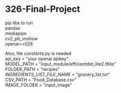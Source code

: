# 326-Final-Project
pip libs to run<br/>
pandas<br/>
mediapipe<br/>
cv2_plt_imshow<br/>
openai==028<br/>

Also, file constants.py is needed <br/>
api_key = "your openai apikey" <br/>
MODEL_PATH = "input_module/efficientdet_lite2.tflite" <br/>
FOLDER_PATH = "recipes" <br/>
INGREDIENTS_LIST_FILE_NAME = "grocery_list.txt" <br/>
CSV_PATH = "Food_Database.csv" <br/>
IMAGE_FOLDER = "input_image" <br/>
